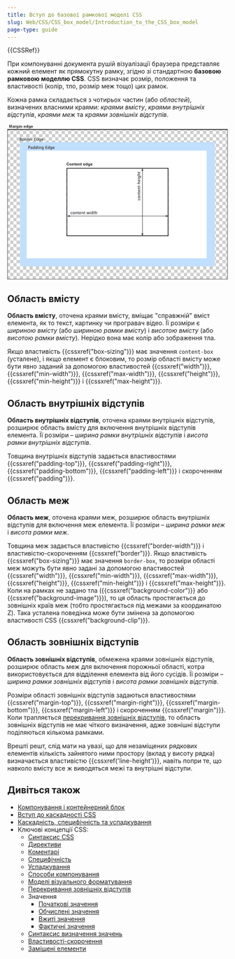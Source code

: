 ```yaml
---
title: Вступ до базової рамкової моделі CSS
slug: Web/CSS/CSS_box_model/Introduction_to_the_CSS_box_model
page-type: guide
---
```


{{CSSRef}}

При компонуванні документа рушій візуалізації браузера представляє кожний елемент як прямокутну рамку, згідно зі стандартною **базовою рамковою моделлю CSS**. CSS визначає розмір, положення та властивості (колір, тло, розмір меж тощо) цих рамок.

Кожна рамка складається з чотирьох частин (або _областей_), визначених власними краями: _краями вмісту_, _краями внутрішніх відступів_, _краями меж_ та _краями зовнішніх відступів_.

![Рамкова модель CSS](boxmodel.png)

## Область вмісту

**Область вмісту**, оточена краями вмісту, вміщає "справжній" вміст елемента, як то текст, картинку чи програвач відео. Її розміри є _шириною вмісту_ (або _шириною рамки вмісту_) і _висотою вмісту_ (або _висотою рамки вмісту_). Нерідко вона має колір або зображення тла.

Якщо властивість {{cssxref("box-sizing")}} має значення `content-box` (усталене), і якщо елемент є блоковим, то розмір області вмісту може бути явно заданий за допомогою властивостей {{cssxref("width")}}, {{cssxref("min-width")}}, {{cssxref("max-width")}}, {{cssxref("height")}}, {{cssxref("min-height")}} і {{cssxref("max-height")}}.

## Область внутрішніх відступів

**Область внутрішніх відступів**, оточена краями внутрішніх відступів, розширює область вмісту для включення внутрішніх відступів елемента. Її розміри – _ширина рамки внутрішніх відступів_ і _висота рамки внутрішніх відступів_.

Товщина внутрішніх відступів задається властивостями {{cssxref("padding-top")}}, {{cssxref("padding-right")}}, {{cssxref("padding-bottom")}}, {{cssxref("padding-left")}} і скороченням {{cssxref("padding")}}.

## Область меж

**Область меж**, оточена краями меж, розширює область внутрішніх відступів для включення меж елемента. Її розміри – _ширина рамки меж_ і _висота рамки меж_.

Товщина меж задається властивістю {{cssxref("border-width")}} і властивістю-скороченням {{cssxref("border")}}. Якщо властивість {{cssxref("box-sizing")}} має значення `border-box`, то розміри області меж можуть бути явно задані за допомогою властивостей {{cssxref("width")}}, {{cssxref("min-width")}}, {{cssxref("max-width")}}, {{cssxref("height")}}, {{cssxref("min-height")}} і {{cssxref("max-height")}}. Коли на рамках не задано тла ({{cssxref("background-color")}} або {{cssxref("background-image")}}), то ця область простягається до зовнішніх країв меж (тобто простягається під межами за координатою Z). Така усталена поведінка може бути змінена за допомогою властивості CSS {{cssxref("background-clip")}}.

## Область зовнішніх відступів

**Область зовнішніх відступів**, обмежена краями зовнішніх відступів, розширює область меж для включення порожньої області, котра використовується для відділення елемента від його сусідів. Її розміри – _ширина рамки зовнішніх відступів_ і _висота рамки зовнішніх відступів_.

Розміри області зовнішніх відступів задаються властивостями {{cssxref("margin-top")}}, {{cssxref("margin-right")}}, {{cssxref("margin-bottom")}}, {{cssxref("margin-left")}} і скороченням {{cssxref("margin")}}. Коли трапляється [перекривання зовнішніх відступів](/uk/docs/Web/CSS/CSS_box_model/Mastering_margin_collapsing), то область зовнішніх відступів не має чіткого визначення, адже зовнішні відступи поділяються кількома рамками.

Врешті решт, слід мати на увазі, що для незаміщених рядкових елементів кількість зайнятого ними простору (вклад у висоту рядка) визначається властивістю {{cssxref('line-height')}}, навіть попри те, що навколо вмісту все ж виводяться межі та внутрішні відступи.

## Дивіться також

- [Компонування і контейнерний блок](/uk/docs/Web/CSS/Containing_block)
- [Вступ до каскадності CSS](/uk/docs/Web/CSS/Cascade)
- [Каскадність, специфічність та успадкування](/uk/docs/Learn/CSS/Building_blocks/Cascade_and_inheritance)
- Ключові концепції CSS:
  - [Синтаксис CSS](/uk/docs/Web/CSS/Syntax)
  - [Директиви](/uk/docs/Web/CSS/At-rule)
  - [Коментарі](/uk/docs/Web/CSS/Comments)
  - [Специфічність](/uk/docs/Web/CSS/Specificity)
  - [Успадкування](/uk/docs/Web/CSS/Inheritance)
  - [Способи компонування](/uk/docs/Web/CSS/Layout_mode)
  - [Моделі візуального форматування](/uk/docs/Web/CSS/Visual_formatting_model)
  - [Перекривання зовнішніх відступів](/uk/docs/Web/CSS/CSS_box_model/Mastering_margin_collapsing)
  - Значення
    - [Початкові значення](/uk/docs/Web/CSS/initial_value)
    - [Обчислені значення](/uk/docs/Web/CSS/computed_value)
    - [Вжиті значення](/uk/docs/Web/CSS/used_value)
    - [Фактичні значення](/uk/docs/Web/CSS/actual_value)
  - [Синтаксис визначення значень](/uk/docs/Web/CSS/Value_definition_syntax)
  - [Властивості-скорочення](/uk/docs/Web/CSS/Shorthand_properties)
  - [Заміщені елементи](/uk/docs/Web/CSS/Replaced_element)
